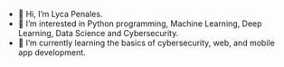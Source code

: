 - 👋 Hi, I’m Lyca Penales.
- 👀 I’m interested in Python programming, Machine Learning, Deep Learning, Data Science and Cybersecurity.
- 🌱 I’m currently learning the basics of cybersecurity, web, and mobile app development.
